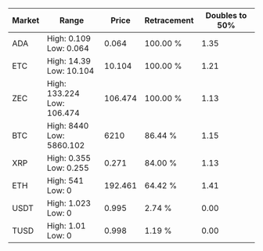 | Market | Range | Price| Retracement | Doubles to 50% |
| --- | --- | --- | --- | --- |
| ADA | High: 0.109<br />Low: 0.064 | 0.064 | 100.00 % | 1.35 |
| ETC | High: 14.39<br />Low: 10.104 | 10.104 | 100.00 % | 1.21 |
| ZEC | High: 133.224<br />Low: 106.474 | 106.474 | 100.00 % | 1.13 |
| BTC | High: 8440<br />Low: 5860.102 | 6210 | 86.44 % | 1.15 |
| XRP | High: 0.355<br />Low: 0.255 | 0.271 | 84.00 % | 1.13 |
| ETH | High: 541<br />Low: 0 | 192.461 | 64.42 % | 1.41 |
| USDT | High: 1.023<br />Low: 0 | 0.995 | 2.74 % | 0.00 |
| TUSD | High: 1.01<br />Low: 0 | 0.998 | 1.19 % | 0.00 |

